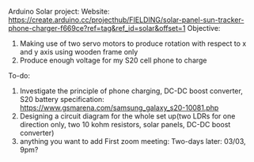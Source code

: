 Arduino Solar project: 
Website: https://create.arduino.cc/projecthub/FIELDING/solar-panel-sun-tracker-phone-charger-f669ce?ref=tag&ref_id=solar&offset=1
Objective:
1)	Making use of two servo motors to produce rotation with respect to x and y axis using wooden frame only
2)	Produce enough voltage for my S20 cell phone to charge

To-do: 
1)	Investigate the principle of phone charging, DC-DC boost converter, S20 battery specification: https://www.gsmarena.com/samsung_galaxy_s20-10081.php
2)	Designing a circuit diagram for the whole set up(two LDRs for one direction only, two 10 kohm resistors, solar panels, DC-DC boost converter)
3)	anything you want to add
First zoom meeting:
Two-days later: 03/03, 9pm?
